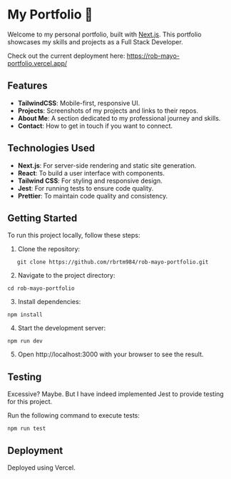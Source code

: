 # My Portfolio 🦉
Welcome to my personal portfolio, built with [Next.js](https://nextjs.org/). This portfolio showcases my skills and projects as a Full Stack Developer.

Check out the current deployment here: https://rob-mayo-portfolio.vercel.app/

## Features

- **TailwindCSS**: Mobile-first, responsive UI.
- **Projects**: Screenshots of my projects and links to their repos.
- **About Me**: A section dedicated to my professional journey and skills.
- **Contact**: How to get in touch if you want to connect.

## Technologies Used

- **Next.js**: For server-side rendering and static site generation.
- **React**: To build a user interface with components.
- **Tailwind CSS**: For styling and responsive design.
- **Jest**: For running tests to ensure code quality.
- **Prettier**: To maintain code quality and consistency.

## Getting Started

To run this project locally, follow these steps:

1. Clone the repository:

```
   git clone https://github.com/rbrtm984/rob-mayo-portfolio.git
```

2. Navigate to the project directory:

```
cd rob-mayo-portfolio
```

3. Install dependencies:

```
npm install
```

4. Start the development server:

```
npm run dev
```

5. Open http://localhost:3000 with your browser to see the result.

## Testing

Excessive? Maybe. But I have indeed implemented Jest to provide testing for this project.

Run the following command to execute tests:

```
npm run test
```

## Deployment

Deployed using Vercel. 
